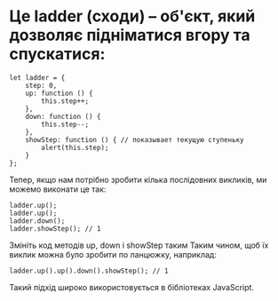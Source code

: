 # Це ladder (сходи) – об'єкт, який дозволяє підніматися вгору та спускатися:

```
let ladder = {
    step: 0,
    up: function () {
        this.step++;
    },
    down: function () {
        this.step--;
    },
    showStep: function () { // показывает текущую ступеньку
        alert(this.step);
    }
};

```

Тепер, якщо нам потрібно зробити кілька послідовних викликів, ми можемо виконати це так:

```
ladder.up();
ladder.up();
ladder.down();
ladder.showStep(); // 1
```

Змініть код методів up, down і showStep таким Таким чином, щоб їх виклик можна було зробити по ланцюжку, наприклад:

```
ladder.up().up().down().showStep(); // 1
```

Такий підхід широко використовується в бібліотеках JavaScript.